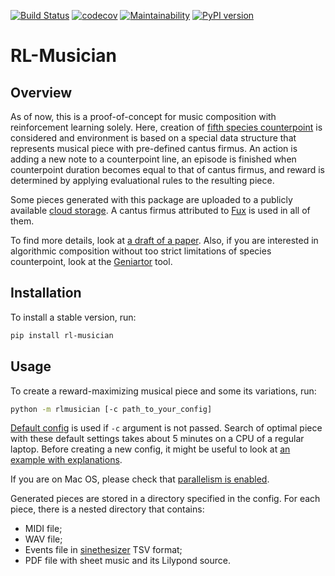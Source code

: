 [![Build Status](https://travis-ci.org/Nikolay-Lysenko/rl-musician.svg?branch=master)](https://travis-ci.org/Nikolay-Lysenko/rl-musician)
[![codecov](https://codecov.io/gh/Nikolay-Lysenko/rl-musician/branch/master/graph/badge.svg)](https://codecov.io/gh/Nikolay-Lysenko/rl-musician)
[![Maintainability](https://api.codeclimate.com/v1/badges/a43618b5f9454d01186c/maintainability)](https://codeclimate.com/github/Nikolay-Lysenko/rl-musician/maintainability)
[![PyPI version](https://badge.fury.io/py/rl-musician.svg)](https://badge.fury.io/py/rl-musician)

# RL-Musician

## Overview

As of now, this is a proof-of-concept for music composition with reinforcement learning solely. Here, creation of [fifth species counterpoint](https://en.wikipedia.org/wiki/Counterpoint#Species_counterpoint) is considered and environment is based on a special data structure that represents musical piece with pre-defined cantus firmus. An action is adding a new note to a counterpoint line, an episode is finished when counterpoint duration becomes equal to that of cantus firmus, and reward is determined by applying evaluational rules to the resulting piece.

Some pieces generated with this package are uploaded to a publicly available [cloud storage](https://www.dropbox.com/sh/ouv8tcpio8z5flp/AABIx8D-QlIM_FtuQ9LqFntNa?dl=0). A cantus firmus attributed to [Fux](https://en.wikipedia.org/wiki/Johann_Joseph_Fux) is used in all of them.

To find more details, look at [a draft of a paper](https://github.com/Nikolay-Lysenko/rl-musician/blob/master/docs/paper/paper.pdf). Also, if you are interested in algorithmic composition without too strict limitations of species counterpoint, look at the [Geniartor](https://github.com/Nikolay-Lysenko/geniartor) tool.

## Installation

To install a stable version, run:
```bash
pip install rl-musician
```

## Usage

To create a reward-maximizing musical piece and some its variations, run:
```bash
python -m rlmusician [-c path_to_your_config]
```

[Default config](https://github.com/Nikolay-Lysenko/rl-musician/blob/master/rlmusician/configs/default_config.yml) is used if `-c` argument is not passed. Search of optimal piece with these default settings takes about 5 minutes on a CPU of a regular laptop. Before creating a new config, it might be useful to look at [an example with explanations](https://github.com/Nikolay-Lysenko/rl-musician/blob/master/docs/config_with_explanations.yml).

If you are on Mac OS, please check that [parallelism is enabled](https://stackoverflow.com/questions/50168647/multiprocessing-causes-python-to-crash-and-gives-an-error-may-have-been-in-progr).

Generated pieces are stored in a directory specified in the config. For each piece, there is a nested directory that contains:
* MIDI file;
* WAV file;
* Events file in [sinethesizer](https://github.com/Nikolay-Lysenko/sinethesizer) TSV format;
* PDF file with sheet music and its Lilypond source.
